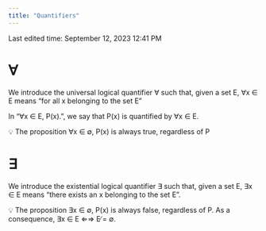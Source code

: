 ```yaml
---
title: "Quantifiers"
---
```

Last edited time: September 12, 2023 12:41 PM

# ∀

We introduce the universal logical quantifier ∀ such that, given a set
E, ∀x ∈ E means “for all x belonging to the set E”

In “∀x ∈ E, P(x).”, we say that P(x) is quantified by ∀x ∈ E.

<aside>
💡 The proposition ∀x ∈ ∅, P(x) is always true, regardless of P

</aside>

# ∃

We introduce the existential logical quantifier ∃ such that, given a
set E, ∃x ∈ E means “there exists an x belonging to the set E”.

<aside>
💡 The proposition ∃x ∈ ∅, P(x) is always false, regardless of P.
As a consequence, ∃x ∈ E ⇐⇒ E ̸= ∅.

</aside>

